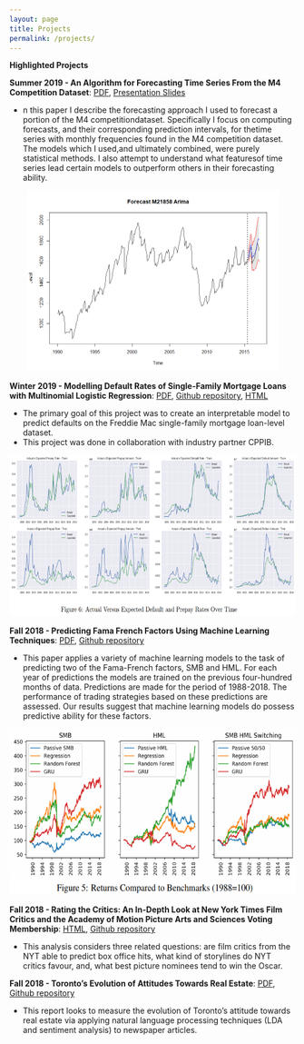 ```yaml
---
layout: page
title: Projects
permalink: /projects/
---
```


**Highlighted Projects**

**Summer 2019 - An Algorithm for Forecasting Time Series From the M4 Competition Dataset**: <a href="https://github.com/daveveitch/UofT/raw/master/Time%20Series%20Reading%20Course/M4ForecastingAlgorithmPaper%20-%20David%20Veitch.pdf">PDF</a>, <a href="https://github.com/daveveitch/UofT/raw/master/Time%20Series%20Reading%20Course/M4ForecastingAlgorithmPresentation%20-%20David%20Veitch.pdf">Presentation Slides</a>
- n  this  paper  I  describe  the  forecasting  approach  I  used  to  forecast  a  portion  of  the  M4  competitiondataset.  Specifically I focus on computing forecasts, and their corresponding prediction intervals, for thetime series with monthly frequencies found in the M4 competition dataset.  The models which I used,and ultimately combined, were purely statistical methods.  I also attempt to understand what featuresof time series lead certain models to outperform others in their forecasting ability.
<p style="text-align:center;"><img src="https://github.com/daveveitch/UofT/raw/master/Time%20Series%20Reading%20Course/examplets.png" alt="HTML5 Icon" width="443" height="319"></p>

**Winter 2019 - Modelling Default Rates of Single-Family Mortgage Loans with Multinomial Logistic Regression**: <a href="https://github.com/daveveitch/UofT/raw/master/STA2453/Project%202/FinalSubmission/FinalReport.pdf">PDF</a>, <a href="https://github.com/daveveitch/UofT/tree/master/STA2453/Project%202/FinalSubmission">Github repository</a>, <a href="https://daveveitch.github.io/assets/MtgDefaultMNLogit.html">HTML</a>
- The primary goal of this project was to create an interpretable model to predict defaults on the Freddie Mac single-family mortgage loan-level dataset.
- This project was done in collaboration with industry partner CPPIB.
<p style="text-align:center;"><img src="/assets/mortgagepic.PNG" alt="HTML5 Icon" width="682" height="284"></p>

**Fall 2018 - Predicting Fama French Factors Using Machine Learning Techniques**: <a href="https://github.com/daveveitch/UofT/raw/master/CSC2515%20-%20Intro%20to%20ML/CSC2515Project/Report/PredictingFamaFrenchFactorsUsingML.pdf">PDF</a>, <a href="https://github.com/daveveitch/UofT/tree/master/CSC2515%20-%20Intro%20to%20ML/CSC2515Project">Github repository</a>
- This paper applies a variety of machine learning models to the task of predicting two of the Fama-French factors, SMB and HML. For each year of predictions the models are trained on the previous four-hundred months of data. Predictions are made for the period of 1988-2018. The performance of trading strategies based on these predictions are assessed. Our results suggest that machine learning models do possess predictive ability for these factors.
<p style="text-align:center;"><img src="/assets/famafrenchpic.PNG" alt="HTML5 Icon" width="513" height="293"></p>

**Fall 2018 - Rating the Critics: An In-Depth Look at New York Times Film Critics and the Academy of Motion Picture Arts and Sciences Voting Membership**: <a href="https://daveveitch.github.io/movieproject.html">HTML</a>, <a href="https://github.com/daveveitch/UofT/tree/master/STA2453/Project%201/Final%20Report">Github repository</a>
- This analysis considers three related questions: are film critics from the NYT able to predict box office hits, what kind of storylines do NYT critics favour, and, what best picture nominees tend to win the Oscar.

**Fall 2018 - Toronto’s Evolution of Attitudes Towards Real Estate**: <a href="https://github.com/daveveitch/UofT/raw/master/STA2101%20-%20Applied%20Stats%201/CADRealEstateProject/STA2101%20Final%20Project%20-%20David%20Veitch.pdf">PDF</a>, <a href="https://github.com/daveveitch/UofT/tree/master/STA2101%20-%20Applied%20Stats%201/CADRealEstateProject">Github repository</a>
- This report looks to measure the evolution of Toronto’s attitude towards real estate via applying natural language processing techniques (LDA and sentiment analysis) to newspaper articles.
